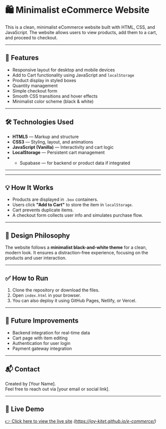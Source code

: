 # 🛍️ Minimalist eCommerce Website

This is a clean, minimalist eCommerce website built with HTML, CSS, and JavaScript. The website allows users to view products, add them to a cart, and proceed to checkout.

---

## 🚀 Features

- Responsive layout for desktop and mobile devices
- Add to Cart functionality using JavaScript and `localStorage`
- Product display in styled boxes
- Quantity management
- Simple checkout form
- Smooth CSS transitions and hover effects
- Minimalist color scheme (black & white)

---

## 🛠️ Technologies Used

- **HTML5** — Markup and structure
- **CSS3** — Styling, layout, and animations
- **JavaScript (Vanilla)** — Interactivity and cart logic
- **LocalStorage** — Persistent cart management
- * Supabase — for backend or product data if integrated

---

---

## 💡 How It Works

- Products are displayed in `.box` containers.
- Users click **"Add to Cart"** to store the item in `localStorage`.
- Cart prevents duplicate items.
- A checkout form collects user info and simulates purchase flow.

---

## 🎨 Design Philosophy

The website follows a **minimalist black-and-white theme** for a clean, modern look. It ensures a distraction-free experience, focusing on the products and user interaction.

---

## ✅ How to Run

1. Clone the repository or download the files.
2. Open `index.html` in your browser.
3. You can also deploy it using GitHub Pages, Netlify, or Vercel.

---

## 🧪 Future Improvements

- Backend integration for real-time data
- Cart page with item editing
- Authentication for user login
- Payment gateway integration

---

## 📬 Contact

Created by [Your Name].  
Feel free to reach out via [your email or social link].

---

## 🔗 Live Demo

[👉 Click here to view the live site](#) *(https://joy-kitet.github.io/e-commerce/)*


